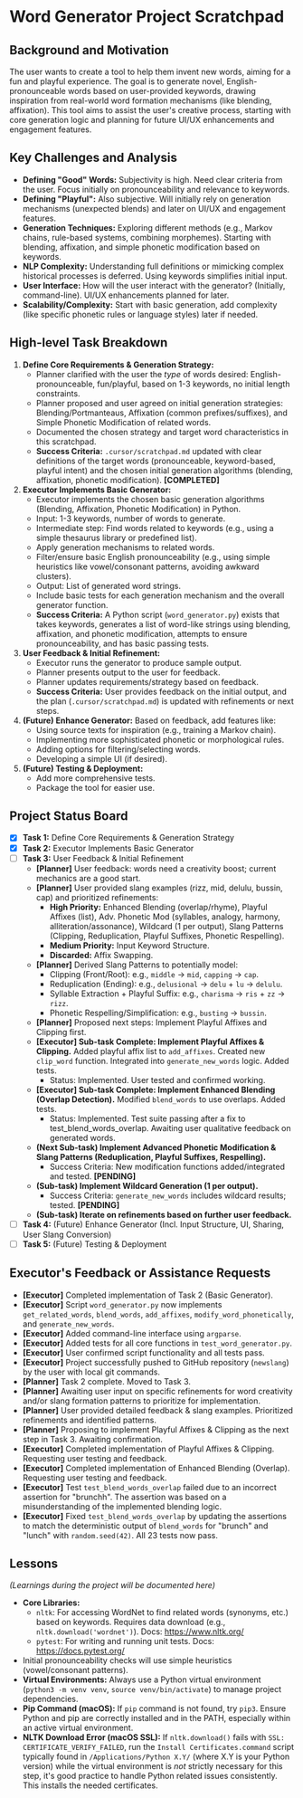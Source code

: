 # Word Generator Project Scratchpad

## Background and Motivation

The user wants to create a tool to help them invent new words, aiming for a fun and playful experience. The goal is to generate novel, English-pronounceable words based on user-provided keywords, drawing inspiration from real-world word formation mechanisms (like blending, affixation). This tool aims to assist the user's creative process, starting with core generation logic and planning for future UI/UX enhancements and engagement features.

## Key Challenges and Analysis

*   **Defining "Good" Words:** Subjectivity is high. Need clear criteria from the user. Focus initially on pronounceability and relevance to keywords.
*   **Defining "Playful":** Also subjective. Will initially rely on generation mechanisms (unexpected blends) and later on UI/UX and engagement features.
*   **Generation Techniques:** Exploring different methods (e.g., Markov chains, rule-based systems, combining morphemes). Starting with blending, affixation, and simple phonetic modification based on keywords.
*   **NLP Complexity:** Understanding full definitions or mimicking complex historical processes is deferred. Using keywords simplifies initial input.
*   **User Interface:** How will the user interact with the generator? (Initially, command-line). UI/UX enhancements planned for later.
*   **Scalability/Complexity:** Start with basic generation, add complexity (like specific phonetic rules or language styles) later if needed.

## High-level Task Breakdown

1.  **Define Core Requirements & Generation Strategy:**
    *   Planner clarified with the user the *type* of words desired: English-pronounceable, fun/playful, based on 1-3 keywords, no initial length constraints.
    *   Planner proposed and user agreed on initial generation strategies: Blending/Portmanteaus, Affixation (common prefixes/suffixes), and Simple Phonetic Modification of related words.
    *   Documented the chosen strategy and target word characteristics in this scratchpad.
    *   **Success Criteria:** `.cursor/scratchpad.md` updated with clear definitions of the target words (pronounceable, keyword-based, playful intent) and the chosen initial generation algorithms (blending, affixation, phonetic modification). **[COMPLETED]**
2.  **Executor Implements Basic Generator:**
    *   Executor implements the chosen basic generation algorithms (Blending, Affixation, Phonetic Modification) in Python.
    *   Input: 1-3 keywords, number of words to generate.
    *   Intermediate step: Find words related to keywords (e.g., using a simple thesaurus library or predefined list).
    *   Apply generation mechanisms to related words.
    *   Filter/ensure basic English pronounceability (e.g., using simple heuristics like vowel/consonant patterns, avoiding awkward clusters).
    *   Output: List of generated word strings.
    *   Include basic tests for each generation mechanism and the overall generator function.
    *   **Success Criteria:** A Python script (`word_generator.py`) exists that takes keywords, generates a list of word-like strings using blending, affixation, and phonetic modification, attempts to ensure pronounceability, and has basic passing tests.
3.  **User Feedback & Initial Refinement:**
    *   Executor runs the generator to produce sample output.
    *   Planner presents output to the user for feedback.
    *   Planner updates requirements/strategy based on feedback.
    *   **Success Criteria:** User provides feedback on the initial output, and the plan (`.cursor/scratchpad.md`) is updated with refinements or next steps.
4.  **(Future) Enhance Generator:** Based on feedback, add features like:
    *   Using source texts for inspiration (e.g., training a Markov chain).
    *   Implementing more sophisticated phonetic or morphological rules.
    *   Adding options for filtering/selecting words.
    *   Developing a simple UI (if desired).
5.  **(Future) Testing & Deployment:**
    *   Add more comprehensive tests.
    *   Package the tool for easier use.

## Project Status Board

*   [X] **Task 1:** Define Core Requirements & Generation Strategy
*   [X] **Task 2:** Executor Implements Basic Generator
*   [ ] **Task 3:** User Feedback & Initial Refinement
    *   **[Planner]** User feedback: words need a creativity boost; current mechanics are a good start.
    *   **[Planner]** User provided slang examples (rizz, mid, delulu, bussin, cap) and prioritized refinements:
        *   **High Priority:** Enhanced Blending (overlap/rhyme), Playful Affixes (list), Adv. Phonetic Mod (syllables, analogy, harmony, alliteration/assonance), Wildcard (1 per output), Slang Patterns (Clipping, Reduplication, Playful Suffixes, Phonetic Respelling).
        *   **Medium Priority:** Input Keyword Structure.
        *   **Discarded:** Affix Swapping.
    *   **[Planner]** Derived Slang Patterns to potentially model:
        *   Clipping (Front/Root): e.g., `middle` -> `mid`, `capping` -> `cap`.
        *   Reduplication (Ending): e.g., `delusional` -> `delu` + `lu` -> `delulu`.
        *   Syllable Extraction + Playful Suffix: e.g., `charisma` -> `ris` + `zz` -> `rizz`.
        *   Phonetic Respelling/Simplification: e.g., `busting` -> `bussin`.
    *   **[Planner]** Proposed next steps: Implement Playful Affixes and Clipping first.
    *   **[Executor] Sub-task Complete: Implement Playful Affixes & Clipping.** Added playful affix list to `add_affixes`. Created new `clip_word` function. Integrated into `generate_new_words` logic. Added tests.
        *   Status: Implemented. User tested and confirmed working.
    *   **[Executor] Sub-task Complete: Implement Enhanced Blending (Overlap Detection).** Modified `blend_words` to use overlaps. Added tests.
        *   Status: Implemented. Test suite passing after a fix to test_blend_words_overlap. Awaiting user qualitative feedback on generated words.
    *   **(Next Sub-task) Implement Advanced Phonetic Modification & Slang Patterns (Reduplication, Playful Suffixes, Respelling).**
        *   Success Criteria: New modification functions added/integrated and tested. **[PENDING]**
    *   **(Sub-task) Implement Wildcard Generation (1 per output).**
        *   Success Criteria: `generate_new_words` includes wildcard results; tested. **[PENDING]**
    *   **(Sub-task) Iterate on refinements based on further user feedback.**
*   [ ] **Task 4:** (Future) Enhance Generator (Incl. Input Structure, UI, Sharing, User Slang Conversion)
*   [ ] **Task 5:** (Future) Testing & Deployment

## Executor's Feedback or Assistance Requests

*   **[Executor]** Completed implementation of Task 2 (Basic Generator).
*   **[Executor]** Script `word_generator.py` now implements `get_related_words`, `blend_words`, `add_affixes`, `modify_word_phonetically`, and `generate_new_words`.
*   **[Executor]** Added command-line interface using `argparse`.
*   **[Executor]** Added tests for all core functions in `test_word_generator.py`.
*   **[Executor]** User confirmed script functionality and all tests pass.
*   **[Executor]** Project successfully pushed to GitHub repository (`newslang`) by the user with local git commands.
*   **[Planner]** Task 2 complete. Moved to Task 3.
*   **[Planner]** Awaiting user input on specific refinements for word creativity and/or slang formation patterns to prioritize for implementation.
*   **[Planner]** User provided detailed feedback & slang examples. Prioritized refinements and identified patterns.
*   **[Planner]** Proposing to implement Playful Affixes & Clipping as the next step in Task 3. Awaiting confirmation.
*   **[Executor]** Completed implementation of Playful Affixes & Clipping. Requesting user testing and feedback.
*   **[Executor]** Completed implementation of Enhanced Blending (Overlap). Requesting user testing and feedback.
*   **[Executor]** Test `test_blend_words_overlap` failed due to an incorrect assertion for "brunchh". The assertion was based on a misunderstanding of the implemented blending logic.
*   **[Executor]** Fixed `test_blend_words_overlap` by updating the assertions to match the deterministic output of `blend_words` for "brunch" and "lunch" with `random.seed(42)`. All 23 tests now pass.

## Lessons

*(Learnings during the project will be documented here)*

*   **Core Libraries:**
    *   `nltk`: For accessing WordNet to find related words (synonyms, etc.) based on keywords. Requires data download (e.g., `nltk.download('wordnet')`). Docs: https://www.nltk.org/
    *   `pytest`: For writing and running unit tests. Docs: https://docs.pytest.org/
*   Initial pronounceability checks will use simple heuristics (vowel/consonant patterns).
*   **Virtual Environments:** Always use a Python virtual environment (`python3 -m venv venv`, `source venv/bin/activate`) to manage project dependencies.
*   **Pip Command (macOS):** If `pip` command is not found, try `pip3`. Ensure Python and pip are correctly installed and in the PATH, especially within an active virtual environment.
*   **NLTK Download Error (macOS SSL):** If `nltk.download()` fails with `SSL: CERTIFICATE_VERIFY_FAILED`, run the `Install Certificates.command` script typically found in `/Applications/Python X.Y/` (where X.Y is your Python version) while the virtual environment is *not* strictly necessary for this step, it's good practice to handle Python related issues consistently. This installs the needed certificates. 